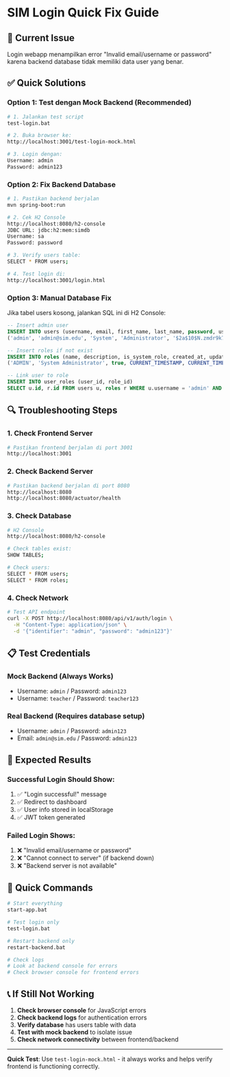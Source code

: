 # SIM Login Quick Fix Guide

## 🚨 Current Issue
Login webapp menampilkan error "Invalid email/username or password" karena backend database tidak memiliki data user yang benar.

## ✅ Quick Solutions

### Option 1: Test dengan Mock Backend (Recommended)
```bash
# 1. Jalankan test script
test-login.bat

# 2. Buka browser ke:
http://localhost:3001/test-login-mock.html

# 3. Login dengan:
Username: admin
Password: admin123
```

### Option 2: Fix Backend Database
```bash
# 1. Pastikan backend berjalan
mvn spring-boot:run

# 2. Cek H2 Console
http://localhost:8080/h2-console
JDBC URL: jdbc:h2:mem:simdb
Username: sa
Password: password

# 3. Verify users table:
SELECT * FROM users;

# 4. Test login di:
http://localhost:3001/login.html
```

### Option 3: Manual Database Fix
Jika tabel users kosong, jalankan SQL ini di H2 Console:

```sql
-- Insert admin user
INSERT INTO users (username, email, first_name, last_name, password, user_type, is_active, email_verified_at, created_at, updated_at) VALUES 
('admin', 'admin@sim.edu', 'System', 'Administrator', '$2a$10$N.zmdr9k7uOCQb07Dvo6V.XvOuirE6jCCqCVpbRhJuTKkqKDrNoK2', 'ADMIN', true, CURRENT_TIMESTAMP, CURRENT_TIMESTAMP, CURRENT_TIMESTAMP);

-- Insert roles if not exist
INSERT INTO roles (name, description, is_system_role, created_at, updated_at) VALUES 
('ADMIN', 'System Administrator', true, CURRENT_TIMESTAMP, CURRENT_TIMESTAMP);

-- Link user to role
INSERT INTO user_roles (user_id, role_id) 
SELECT u.id, r.id FROM users u, roles r WHERE u.username = 'admin' AND r.name = 'ADMIN';
```

## 🔍 Troubleshooting Steps

### 1. Check Frontend Server
```bash
# Pastikan frontend berjalan di port 3001
http://localhost:3001
```

### 2. Check Backend Server
```bash
# Pastikan backend berjalan di port 8080
http://localhost:8080
http://localhost:8080/actuator/health
```

### 3. Check Database
```bash
# H2 Console
http://localhost:8080/h2-console

# Check tables exist:
SHOW TABLES;

# Check users:
SELECT * FROM users;
SELECT * FROM roles;
```

### 4. Check Network
```bash
# Test API endpoint
curl -X POST http://localhost:8080/api/v1/auth/login \
  -H "Content-Type: application/json" \
  -d '{"identifier": "admin", "password": "admin123"}'
```

## 📋 Test Credentials

### Mock Backend (Always Works)
- Username: `admin` / Password: `admin123`
- Username: `teacher` / Password: `teacher123`

### Real Backend (Requires database setup)
- Username: `admin` / Password: `admin123`
- Email: `admin@sim.edu` / Password: `admin123`

## 🎯 Expected Results

### Successful Login Should Show:
1. ✅ "Login successful!" message
2. ✅ Redirect to dashboard
3. ✅ User info stored in localStorage
4. ✅ JWT token generated

### Failed Login Shows:
1. ❌ "Invalid email/username or password"
2. ❌ "Cannot connect to server" (if backend down)
3. ❌ "Backend server is not available"

## 🔧 Quick Commands

```bash
# Start everything
start-app.bat

# Test login only
test-login.bat

# Restart backend only
restart-backend.bat

# Check logs
# Look at backend console for errors
# Check browser console for frontend errors
```

## 📞 If Still Not Working

1. **Check browser console** for JavaScript errors
2. **Check backend logs** for authentication errors
3. **Verify database** has users table with data
4. **Test with mock backend** to isolate issue
5. **Check network connectivity** between frontend/backend

---

**Quick Test**: Use `test-login-mock.html` - it always works and helps verify frontend is functioning correctly.